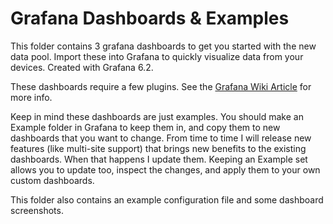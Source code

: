 # Grafana Dashboards & Examples

This folder contains 3 grafana dashboards to get you started with the new data pool.
Import these into Grafana to quickly visualize data from your devices.
Created with Grafana 6.2.

These dashboards require a few plugins.
See the [Grafana Wiki Article](https://github.com/davidnewhall/unifi-poller/wiki/Grafana) for more info.

Keep in mind these dashboards are just examples. You should make an Example folder
in Grafana to keep them in, and copy them to new dashboards that you want to change.
From time to time I will release new features (like multi-site support) that brings
new benefits to the existing dashboards. When that happens I update them.
Keeping an Example set allows you to update too, inspect the changes, and apply them
to your own custom dashboards.

This folder also contains an example configuration file and some dashboard screenshots.
